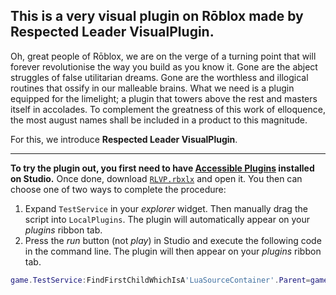 ## This is a very visual plugin on Rōblox made by Respected Leader VisualPlugin.
Oh, great people of Rōblox, we are on the verge of a turning point that will forever revolutionise the way you build as you know it.  Gone are the abject struggles of false utilitarian dreams.  Gone are the worthless and illogical routines that ossify in our malleable brains.  What we need is a plugin equipped for the limelight; a plugin that towers above the rest and masters itself in accolades.  To complement the greatness of this work of elloquence, the most august names shall be included in a product to this magnitude.

For this, we introduce **Respected Leader VisualPlugin**.

***

**To try the plugin out, you first need to have [Accessible Plugins](https://devforum.roblox.com/t/accessible-plugins-per-place-game-editable-executable-straight-from-the-explorer/215672) installed on Studio.**  Once done, download [`RLVP.rbxlx`](https://github.com/Windows81/The-Fruitful-Labours-of-the-Visual-Roblox-Plugin-of-Respected-Leader-VisualPlugin-the-Prolific/raw/master/RLVP.rbxlx) and open it.  You then can choose one of two ways to complete the procedure:
1. Expand `TestService` in your *explorer* widget.  Then manually drag the script into `LocalPlugins`.  The plugin will automatically appear on your *plugins* ribbon tab.
2. Press the *run* button (not *play*) in Studio and execute the following code in the command line.  The plugin will then appear on your *plugins* ribbon tab.
```lua
game.TestService:FindFirstChildWhichIsA'LuaSourceContainer'.Parent=game.TestService.LocalPlugins
```
